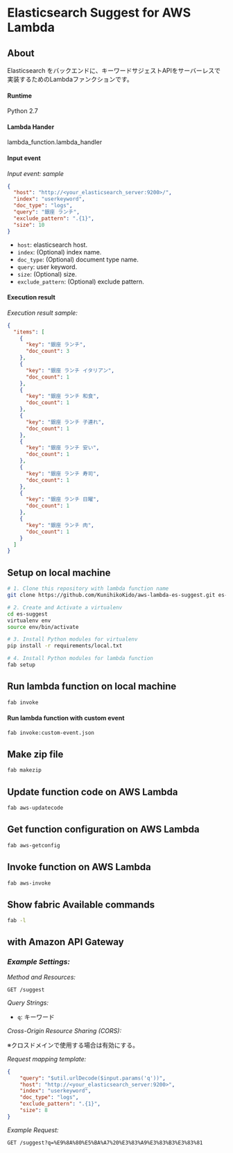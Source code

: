 # Elasticsearch Suggest for AWS Lambda
## About
Elasticsearch をバックエンドに、キーワードサジェストAPIをサーバーレスで実装するためのLambdaファンクションです。

#### Runtime
Python 2.7

#### Lambda Hander
lambda_function.lambda_handler

#### Input event

_Input event: sample_
```json
{
  "host": "http://<your_elasticsearch_server:9200>/",
  "index": "userkeyword",
  "doc_type": "logs",
  "query": "銀座 ランチ",
  "exclude_pattern": ".{1}",
  "size": 10
}
```
* ``host``: elasticsearch host.
* ``index``: (Optional) index name.
* ``doc_type``: (Optional) document type name.
* ``query``: user keyword.
* ``size``: (Optional) size.
* ``exclude_pattern``: (Optional) exclude pattern.


#### Execution result

_Execution result sample:_
```json
{
  "items": [
    {
      "key": "銀座 ランチ",
      "doc_count": 3
    },
    {
      "key": "銀座 ランチ イタリアン",
      "doc_count": 1
    },
    {
      "key": "銀座 ランチ 和食",
      "doc_count": 1
    },
    {
      "key": "銀座 ランチ 子連れ",
      "doc_count": 1
    },
    {
      "key": "銀座 ランチ 安い",
      "doc_count": 1
    },
    {
      "key": "銀座 ランチ 寿司",
      "doc_count": 1
    },
    {
      "key": "銀座 ランチ 日曜",
      "doc_count": 1
    },
    {
      "key": "銀座 ランチ 肉",
      "doc_count": 1
    }
  ]
}
```

## Setup on local machine
```bash
# 1. Clone this repository with lambda function name
git clone https://github.com/KunihikoKido/aws-lambda-es-suggest.git es-suggest

# 2. Create and Activate a virtualenv
cd es-suggest
virtualenv env
source env/bin/activate

# 3. Install Python modules for virtualenv
pip install -r requirements/local.txt

# 4. Install Python modules for lambda function
fab setup
```

## Run lambda function on local machine
```bash
fab invoke
```

#### Run lambda function with custom event
```bash
fab invoke:custom-event.json
```

## Make zip file
```bash
fab makezip
```

## Update function code on AWS Lambda
```bash
fab aws-updatecode
```
## Get function configuration on AWS Lambda
```bash
fab aws-getconfig
```

## Invoke function on AWS Lambda
```bash
fab aws-invoke
```

## Show fabric Available commands
```bash
fab -l
```

## with Amazon API Gateway
### _Example Settings:_

_Method and Resources:_
```
GET /suggest
```

_Query Strings:_
* ``q``: キーワード

_Cross-Origin Resource Sharing (CORS):_

※クロスドメインで使用する場合は有効にする。

_Request mapping template:_
```json
{
    "query": "$util.urlDecode($input.params('q'))",
    "host": "http://<your_elasticsearch_server:9200>",
    "index": "userkeyword",
    "doc_type": "logs",
    "exclude_pattern": ".{1}",
    "size": 8
}
```

_Example Request:_
```
GET /suggest?q=%E9%8A%80%E5%BA%A7%20%E3%83%A9%E3%83%B3%E3%83%81
```
